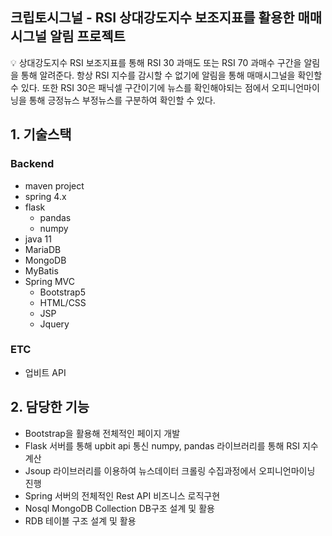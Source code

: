 ## 크립토시그널 - RSI 상대강도지수 보조지표를 활용한 매매 시그널 알림 프로젝트

<aside>
💡 상대강도지수 RSI 보조지표를 통해 RSI 30 과매도 또는 RSI 70 과매수 구간을 알림을 통해 알려준다. 항상 RSI 지수를 감시할 수 없기에 알림을 통해 매매시그널을 확인할 수 있다. 또한 RSI 30은 패닉셀 구간이기에 뉴스를 확인해야되는 점에서 오피니언마이닝을 통해 긍정뉴스 부정뉴스를 구분하여 확인할 수 있다.

</aside>

## 1. 기술스택


### Backend

- maven project
- spring 4.x
- flask
    - pandas
    - numpy
- java 11
- MariaDB
- MongoDB
- MyBatis
- Spring MVC
    - Bootstrap5
    - HTML/CSS
    - JSP
    - Jquery
    

### ETC

- 업비트 API

## 2. 담당한 기능

- Bootstrap을 활용해 전체적인 페이지 개발
- Flask 서버를 통해 upbit api 통신 numpy, pandas 라이브러리를 통해 RSI 지수 계산
- Jsoup 라이브러리를 이용하여 뉴스데이터 크롤링 수집과정에서 오피니언마이닝 진행
- Spring 서버의 전체적인 Rest API 비즈니스 로직구현
- Nosql  MongoDB Collection DB구조 설계 및 활용
- RDB 테이블 구조 설계 및 활용

